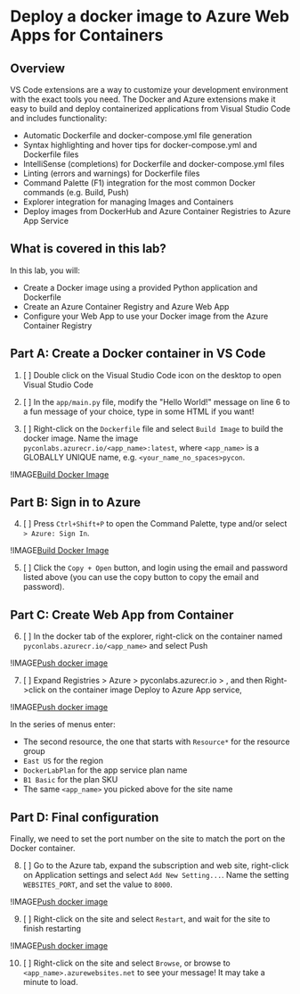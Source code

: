 # Deploy a docker image to Azure Web Apps for Containers

## Overview

VS Code extensions are a way to customize your development environment with the exact tools you need. The Docker and Azure extensions make it easy to build and deploy containerized applications from Visual Studio Code and includes functionality:

- Automatic Dockerfile and docker-compose.yml file generation
- Syntax highlighting and hover tips for docker-compose.yml and Dockerfile files
- IntelliSense (completions) for Dockerfile and docker-compose.yml files
- Linting (errors and warnings) for Dockerfile files
- Command Palette (F1) integration for the most common Docker commands (e.g. Build, Push)
- Explorer integration for managing Images and Containers
- Deploy images from DockerHub and Azure Container Registries to Azure App Service

## What is covered in this lab?

In this lab, you will:

- Create a Docker image using a provided Python application and Dockerfile
- Create an Azure Container Registry and Azure Web App
- Configure your Web App to use your Docker image from the Azure Container Registry

## Part A: Create a Docker container in VS Code

1. [ ] Double click on the Visual Studio Code icon on the desktop to open Visual Studio Code

2. [ ] In the `app/main.py` file, modify the "Hello World!" message on line 6 to a fun message of your choice, type in some HTML if you want!

3. [ ] Right-click on the `Dockerfile` file and select `Build Image` to build the docker image. Name the image `pyconlabs.azurecr.io/<app_name>:latest`, where `<app_name>` is a GLOBALLY UNIQUE name, e.g. `<your_name_no_spaces>pycon`.

!IMAGE[Build Docker Image](Images/BuildImage.png)

## Part B: Sign in to Azure

4. [ ] Press `Ctrl+Shift+P` to open the Command Palette, type and/or select `> Azure: Sign In`.

!IMAGE[Build Docker Image](Images/AzureSignIn.png)

5. [ ] Click the `Copy + Open` button, and login using the email and password listed above (you can use the copy button to copy the email and password).

## Part C: Create Web App from Container

6. [ ] In the docker tab of the explorer, right-click on the container named `pyconlabs.azurecr.io/<app_name>` and select Push

!IMAGE[Push docker image](Images/PushDockerImage.png)

7. [ ] Expand Registries > Azure > pyconlabs.azurecr.io > <app name>, and then Right->click on the container image Deploy to Azure App service, 

!IMAGE[Push docker image](Images/DeployImageToAppService.png)

In the series of menus enter:
 - The second resource, the one that starts with `Resource*` for the resource group
 - `East US` for the region
 - `DockerLabPlan` for the app service plan name
 - `B1 Basic` for the plan SKU
 - The same `<app_name>` you picked above for the site name

## Part D: Final configuration

Finally, we need to set the port number on the site to match the port on the Docker container.

8. [ ] Go to the Azure tab, expand the subscription and web site, right-click on Application settings and select `Add New Setting...`. Name the setting `WEBSITES_PORT`, and set the value to `8000`.

!IMAGE[Push docker image](Images/AddSetting.png)

9. [ ] Right-click on the site and select `Restart`, and wait for the site to finish restarting

!IMAGE[Push docker image](Images/RestartWebApp.png)

10. [ ] Right-click on the site and select `Browse`, or browse to ```<app_name>.azurewebsites.net``` to see your message! It may take a minute to load.
